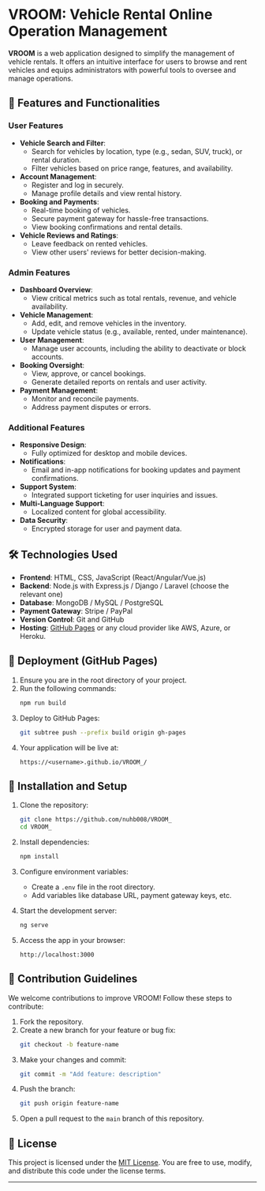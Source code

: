 

# VROOM: Vehicle Rental Online Operation Management

**VROOM** is a web application designed to simplify the management of vehicle rentals. It offers an intuitive interface for users to browse and rent vehicles and equips administrators with powerful tools to oversee and manage operations.

## 🌟 Features and Functionalities

### **User Features**
- **Vehicle Search and Filter**:
  - Search for vehicles by location, type (e.g., sedan, SUV, truck), or rental duration.
  - Filter vehicles based on price range, features, and availability.
- **Account Management**:
  - Register and log in securely.
  - Manage profile details and view rental history.
- **Booking and Payments**:
  - Real-time booking of vehicles.
  - Secure payment gateway for hassle-free transactions.
  - View booking confirmations and rental details.
- **Vehicle Reviews and Ratings**:
  - Leave feedback on rented vehicles.
  - View other users' reviews for better decision-making.

### **Admin Features**
- **Dashboard Overview**:
  - View critical metrics such as total rentals, revenue, and vehicle availability.
- **Vehicle Management**:
  - Add, edit, and remove vehicles in the inventory.
  - Update vehicle status (e.g., available, rented, under maintenance).
- **User Management**:
  - Manage user accounts, including the ability to deactivate or block accounts.
- **Booking Oversight**:
  - View, approve, or cancel bookings.
  - Generate detailed reports on rentals and user activity.
- **Payment Management**:
  - Monitor and reconcile payments.
  - Address payment disputes or errors.

### **Additional Features**
- **Responsive Design**:
  - Fully optimized for desktop and mobile devices.
- **Notifications**:
  - Email and in-app notifications for booking updates and payment confirmations.
- **Support System**:
  - Integrated support ticketing for user inquiries and issues.
- **Multi-Language Support**:
  - Localized content for global accessibility.
- **Data Security**:
  - Encrypted storage for user and payment data.

## 🛠️ Technologies Used

- **Frontend**: HTML, CSS, JavaScript (React/Angular/Vue.js)
- **Backend**: Node.js with Express.js / Django / Laravel (choose the relevant one)
- **Database**: MongoDB / MySQL / PostgreSQL
- **Payment Gateway**: Stripe / PayPal
- **Version Control**: Git and GitHub
- **Hosting**: [GitHub Pages](https://pages.github.com/) or any cloud provider like AWS, Azure, or Heroku.

## 🚀 Deployment (GitHub Pages)

1. Ensure you are in the root directory of your project.
2. Run the following commands:
   ```bash
   npm run build
   ```
3. Deploy to GitHub Pages:
   ```bash
   git subtree push --prefix build origin gh-pages
   ```
4. Your application will be live at:
   ```
   https://<username>.github.io/VROOM_/
   ```

## 🔧 Installation and Setup

1. Clone the repository:
   ```bash
   git clone https://github.com/nuhb008/VROOM_
   cd VROOM_
   ```

2. Install dependencies:
   ```bash
   npm install
   ```

3. Configure environment variables:
   - Create a `.env` file in the root directory.
   - Add variables like database URL, payment gateway keys, etc.

4. Start the development server:
   ```bash
   ng serve
   ```

5. Access the app in your browser:
   ```
   http://localhost:3000
   ```

## 🤝 Contribution Guidelines

We welcome contributions to improve VROOM! Follow these steps to contribute:

1. Fork the repository.
2. Create a new branch for your feature or bug fix:
   ```bash
   git checkout -b feature-name
   ```
3. Make your changes and commit:
   ```bash
   git commit -m "Add feature: description"
   ```
4. Push the branch:
   ```bash
   git push origin feature-name
   ```
5. Open a pull request to the `main` branch of this repository.

## 📄 License

This project is licensed under the [MIT License](LICENSE). You are free to use, modify, and distribute this code under the license terms.

---

